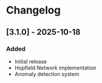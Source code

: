 # Changelog

## [3.1.0] - 2025-10-18

### Added
- Initial release
- Hopfield Network implementation
- Anomaly detection system
